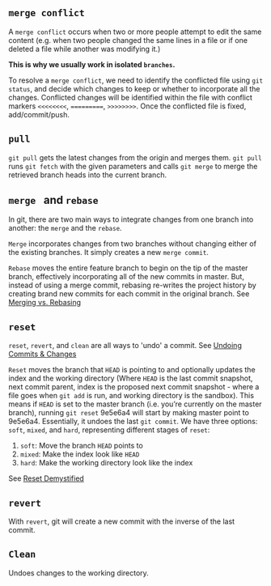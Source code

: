 ## `merge conflict`

A `merge conflict` occurs when two or more people attempt to edit the same content (e.g. when two people changed the same lines in a file or if one  deleted a file while another was modifying it.) 

**This is why we usually work in isolated `branches`.**

To resolve a `merge conflict`, we need to identify the conflicted file using `git status`, and decide which changes to keep or whether to incorporate all the changes. Conflicted changes will be identified within the file with conflict markers `<<<<<<<<`, `=========`, `>>>>>>>>`. Once the conflicted file is fixed, add/commit/push.

## `pull`

`git pull` gets the latest changes from the origin and merges them. `git pull` runs `git fetch` with the given parameters and calls `git merge` to merge the retrieved branch heads into the current branch.

## `merge ` and `rebase`

In git, there are two main ways to integrate changes from one branch into another: the `merge` and the `rebase`.

`Merge` incorporates changes from two branches without changing either of the existing branches. It simply creates a new `merge commit`.

`Rebase` moves the entire feature branch to begin on the tip of the master branch, effectively incorporating all of the new commits in master. But, instead of using a merge commit, rebasing re-writes the project history by creating brand new commits for each commit in the original branch. See [Merging vs. Rebasing](https://www.atlassian.com/git/tutorials/merging-vs-rebasing)

## `reset`

`reset`, `revert`, and `clean` are all ways to 'undo' a commit. See [Undoing Commits & Changes](https://www.atlassian.com/git/tutorials/undoing-changes)

`Reset` moves the branch that `HEAD` is pointing to and optionally updates the index and the working directory (Where `HEAD` is the last commit snapshot, next commit parent, index is the proposed next commit snapshot - where a file goes when `git add` is run, and working directory is the sandbox). This means if `HEAD` is set to the master branch (i.e. you’re currently on the master branch), running `git reset` 9e5e6a4 will start by making master point to 9e5e6a4. Essentially, it undoes the last `git commit`. We have three options: `soft`, `mixed`, and `hard`, representing different stages of `reset`:

1. `soft`: Move the branch `HEAD` points to 
2. `mixed`: Make the index look like `HEAD` 
3. `hard`: Make the working directory look like the index

See [Reset Demystified](https://git-scm.com/book/en/v2/Git-Tools-Reset-Demystified)

## `revert`

With `revert`, git will create a new commit with the inverse of the last commit. 

## `Clean`

Undoes changes to the working directory.
